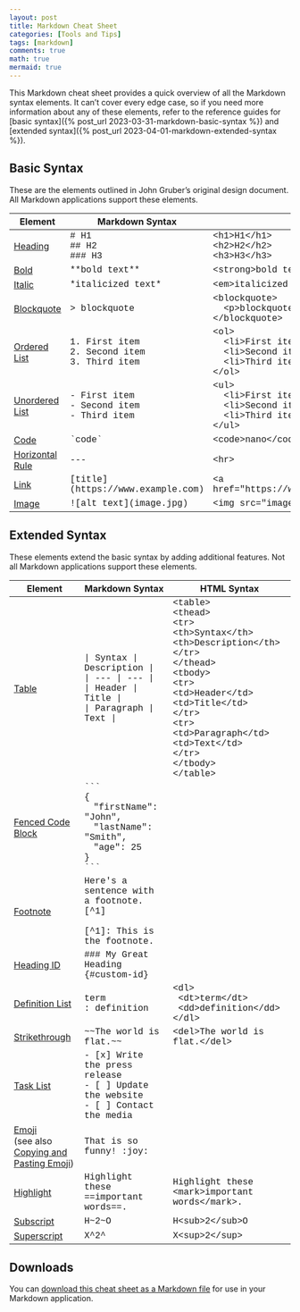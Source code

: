 ```yaml
---
layout: post
title: Markdown Cheat Sheet
categories: [Tools and Tips]
tags: [markdown]
comments: true
math: true
mermaid: true
---
```


This Markdown cheat sheet provides a quick overview of all the Markdown syntax elements. It can’t cover every edge case, so if you need more information about any of these elements, refer to the reference guides for [basic syntax]({% post_url 2023-03-31-markdown-basic-syntax %}) and [extended syntax]({% post_url 2023-04-01-markdown-extended-syntax %}).

## Basic Syntax

These are the elements outlined in John Gruber’s original design document. All Markdown applications support these elements.

<table>
  <thead class="thead-light">
    <tr>
      <th>Element </th>
      <th>Markdown Syntax</th>
      <th>HTML Syntax</th>
    </tr>
  </thead>
  <tbody>
    <tr>
      <td>
        <a href="{% post_url 2023-03-31-markdown-basic-syntax %}#headings">Heading</a>
      </td>
      <td style="font-family:courier">
        # H1<br>## H2<br>### H3
      </td>
      <td style="font-family:courier">
        &lt;h1>H1&lt;/h1><br>
        &lt;h2>H2&lt;/h2><br>
        &lt;h3>H3&lt;/h3><br>
      </td>
    </tr>
    <tr>
      <td>
        <a href="{% post_url 2023-03-31-markdown-basic-syntax %}#bold">Bold</a>
      </td>
      <td style="font-family:courier">
        **bold text**
      </td>
      <td style="font-family:courier">
        &lt;strong>bold text&lt;/strong>
      </td>
    </tr>
    <tr>
      <td>
        <a href="{% post_url 2023-03-31-markdown-basic-syntax %}#italic">Italic</a>
      </td>
      <td style="font-family:courier">
        *italicized text*
      </td>
      <td style="font-family:courier">
        &lt;em>italicized text&lt;/em>
      </td>
    </tr>
    <tr>
      <td>
        <a href="{% post_url 2023-03-31-markdown-basic-syntax %}#blockquotes">Blockquote</a>
      </td>
      <td style="font-family:courier">
        > blockquote
      </td>
      <td style="font-family:courier">
        &lt;blockquote><br>
        &nbsp;&nbsp;&lt;p>blockquote&lt;/p><br>
        &lt;/blockquote>
      </td>
    </tr>
    <tr>
      <td>
        <a href="{% post_url 2023-03-31-markdown-basic-syntax %}#ordered-lists">Ordered List</a>
      </td>
      <td style="font-family:courier">
        1. First item<br>2. Second item<br>3. Third item
      </td>
      <td style="font-family:courier">
          &lt;ol&gt;<br>
            &nbsp;&nbsp;&lt;li&gt;First item&lt;/li&gt;<br>
            &nbsp;&nbsp;&lt;li&gt;Second item&lt;/li&gt;<br>
            &nbsp;&nbsp;&lt;li&gt;Third item&lt;/li&gt;<br>
          &lt;/ol&gt;
      </td>
    </tr>
    <tr>
      <td>
        <a href="{% post_url 2023-03-31-markdown-basic-syntax %}#unordered-lists">Unordered List</a>
      </td>
      <td style="font-family:courier">
        - First item<br>- Second item<br>- Third item
      </td>
      <td style="font-family:courier">
          &lt;ul&gt;<br>
            &nbsp;&nbsp;&lt;li&gt;First item&lt;/li&gt;<br>
            &nbsp;&nbsp;&lt;li&gt;Second item&lt;/li&gt;<br>
            &nbsp;&nbsp;&lt;li&gt;Third item&lt;/li&gt;<br>
          &lt;/ul&gt;
      </td>
    </tr>
    <tr>
      <td>
        <a href="{% post_url 2023-03-31-markdown-basic-syntax %}#code">Code</a>
      </td>
      <td style="font-family:courier">
        `code`
      </td>
      <td style='font-family:courier'>
        &lt;code&gt;nano&lt;/code&gt;
      </td>
    </tr>
    <tr>
      <td>
        <a href="{% post_url 2023-03-31-markdown-basic-syntax %}#horizontal-rules">Horizontal Rule</a>
      </td>
      <td style="font-family:courier">
        ---
      </td>
      <td style='font-family:courier'>
        &lt;hr&gt;
      </td>
    </tr>
    <tr>
      <td>
        <a href="{% post_url 2023-03-31-markdown-basic-syntax %}#links">Link</a>
      </td>
      <td style="font-family:courier">
        [title](https://www.example.com)
      </td>
      <td style='font-family:courier'>
        &lt;a href="https://www.example.com">title&lt;/a>
      </td>
    </tr>
    <tr>
      <td>
        <a href="{% post_url 2023-03-31-markdown-basic-syntax %}#images">Image</a>
      </td>
      <td style="font-family:courier">
        ![alt text](image.jpg)
      </td>
      <td style="font-family:courier">
        &lt;img src="image.jpg">
      </td>
    </tr>
  </tbody>
</table>

## Extended Syntax

These elements extend the basic syntax by adding additional features. Not all Markdown applications support these elements.

<table>
  <thead class="thead-light">
    <tr>
      <th>Element </th>
      <th>Markdown Syntax </th>
      <th>HTML Syntax </th>
    </tr>
  </thead>
  <tbody>
    <tr>
      <td>
        <a href="{% post_url 2023-04-01-markdown-extended-syntax %}#tables">Table</a>
      </td>
      <td style="font-family:courier">
        | Syntax | Description |<br>| --- | --- |<br>| Header | Title |<br>| Paragraph | Text |
      </td>
      <td style="font-family:courier">
        &lt;table><br>
          &lt;thead><br>
            &lt;tr><br>
              &lt;th>Syntax&lt;/th><br>
              &lt;th>Description&lt;/th><br>
            &lt;/tr><br>
          &lt;/thead><br>
          &lt;tbody><br>
            &lt;tr><br>
              &lt;td>Header&lt;/td><br>
              &lt;td>Title&lt;/td><br>
            &lt;/tr><br>
            &lt;tr><br>
              &lt;td>Paragraph&lt;/td><br>
              &lt;td>Text&lt;/td><br>
            &lt;/tr><br>
          &lt;/tbody><br>
      &lt;/table><br>
      </td>
    </tr>
    <tr>
      <td>
        <a href="{% post_url 2023-04-01-markdown-extended-syntax %}#fenced-code-blocks">Fenced Code Block</a>
      </td>
      <td style="font-family:courier">
        ```<br>{<br><code>&nbsp;&nbsp;</code>"firstName": "John",<br> <code>&nbsp;&nbsp;</code>"lastName": "Smith",<br> <code>&nbsp;&nbsp;</code>"age": 25<br>}<br>```
      </td>
      <td style="font-family:courier">
      </td>
    </tr>
    <tr>
      <td>
        <a href="{% post_url 2023-04-01-markdown-extended-syntax %}#footnotes">Footnote</a>
      </td>
      <td style="font-family:courier">
        Here's a sentence with a footnote. [^1]<br><br>[^1]: This is the footnote.
      </td>
      <td style="font-family:courier">
      </td>
    </tr>
    <tr>
      <td>
        <a href="{% post_url 2023-04-01-markdown-extended-syntax %}">Heading ID</a>
      </td>
      <td style="font-family:courier">
        ### My Great Heading {#custom-id}       
      </td>
      <td style="font-family:courier">
      </td>
    </tr>
    <tr>
      <td>
        <a href="{% post_url 2023-04-01-markdown-extended-syntax %}#definition-lists">Definition List</a>
      </td>
      <td style="font-family:courier">
        term<br>: definition 
      </td>
      <td style="font-family:courier">
        &lt;dl><br>
          &nbsp;&lt;dt>term&lt;/dt><br>
          &nbsp;&lt;dd>definition&lt;/dd><br>
        &lt;/dl><br>
      </td>
    </tr>
    <tr>
      <td>
        <a href="{% post_url 2023-04-01-markdown-extended-syntax %}#strikethrough">Strikethrough</a>
      </td>
      <td style="font-family:courier">
        ~~The world is flat.~~
      </td>
      <td style="font-family:courier">
        &lt;del>The world is flat.&lt;/del>
      </td>
    </tr>
    <tr>
      <td>
        <a href="{% post_url 2023-04-01-markdown-extended-syntax %}#task-lists">Task List</a>
      </td>
      <td style="font-family:courier">
        - [x] Write the press release<br>- [ ] Update the website<br>- [ ] Contact the media
      </td>
      <td style="font-family:courier">
      </td>
    </tr>
    <tr>
      <td>
        <a href="{% post_url 2023-04-01-markdown-extended-syntax %}#emoji">Emoji</a><br>(see also <a href="">Copying and Pasting Emoji</a>)
      </td>
      <td style="font-family:courier">
        That is so funny! :joy:
      </td>
      <td style="font-family:courier">
      </td>
    </tr>
    <tr>
      <td>
        <a href="{% post_url 2023-04-01-markdown-extended-syntax %}#highlight">Highlight</a>
      </td>
      <td style="font-family:courier">
        Highlight these ==important words==.
      </td>
      <td style="font-family:courier">
        Highlight these &lt;mark>important words&lt;/mark>.
      </td>
    </tr>
    <tr>
      <td>
        <a href="{% post_url 2023-04-01-markdown-extended-syntax %}#subscript">Subscript</a>
      </td>
      <td style="font-family:courier">
        H~2~O
      </td>
      <td style="font-family:courier">
        H&lt;sub>2&lt;/sub>O
      </td>
    </tr>
    <tr>
      <td>
        <a href="{% post_url 2023-04-01-markdown-extended-syntax %}#superscript">Superscript</a>
      </td>
      <td style="font-family:courier">
        X^2^
      </td>
      <td style="font-family:courier">
        X&lt;sup>2&lt;/sup>
      </td>
    </tr>

  </tbody>
</table>

## Downloads

You can [download this cheat sheet as a Markdown file](/assets/downloads/markdown-cheat-sheet.md) for use in your Markdown application.
